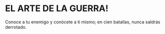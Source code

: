 # EL ARTE DE LA GUERRA!

Conoce a tu enemigo y conócete a ti mismo; en cien batallas, nunca saldrás derrotado.


